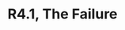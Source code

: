 ---
title: R4.1, The Failure
type: round
cinematic: "videos/intro-4.mp4"
recordings:
-   text: Dobrynya's perspective
    url: https://www.youtube.com/watch?v=FSBU5AaGtUY
-   text: Kwon's perspective
    url: https://www.youtube.com/watch?v=rZ8P_Y0qrTo
-   text: Leon's perspective
    url: https://www.youtube.com/watch?v=MmCNv4PY810
-   text: Merryn's perspective
    url: https://www.youtube.com/watch?v=DB_Ej3iH1To
-   text: Pippi's perspective
    url: https://www.youtube.com/watch?v=WC9Ehs7TIRM
-   text: Quinn's perspective
    url: https://www.youtube.com/watch?v=pDepcfNCnac
-   text: Red's perspective
    url: https://www.youtube.com/watch?v=On2G5aozhdc
-   text: Victoria's perspective
    url: https://www.youtube.com/watch?v=0TpyRgMD_TE
synopsis: Placeholder text.
gallery: "/rounds/gallery/round_4_1"
---